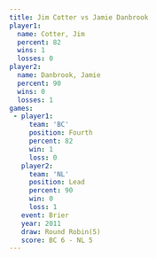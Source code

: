 ```yaml
---
title: Jim Cotter vs Jamie Danbrook
player1:               
  name: Cotter, Jim    
  percent: 82          
  wins: 1              
  losses: 0            
player2:               
  name: Danbrook, Jamie
  percent: 90          
  wins: 0              
  losses: 1            
games:
 - player1:          
     team: 'BC'      
     position: Fourth
     percent: 82     
     win: 1          
     loss: 0         
   player2:        
     team: 'NL'    
     position: Lead
     percent: 90   
     win: 0        
     loss: 1       
   event: Brier        
   year: 2011          
   draw: Round Robin(5)
   score: BC 6 - NL 5  
---
```

